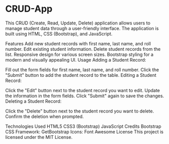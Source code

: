 # CRUD-App
This CRUD (Create, Read, Update, Delete) application allows users to manage student data through a user-friendly interface. The application is built using HTML, CSS (Bootstrap), and JavaScript.

Features
Add new student records with first name, last name, and roll number.
Edit existing student information.
Delete student records from the list.
Responsive design for various screen sizes.
Bootstrap styling for a modern and visually appealing UI.
Usage
Adding a Student Record:

Fill out the form fields for first name, last name, and roll number.
Click the "Submit" button to add the student record to the table.
Editing a Student Record:

Click the "Edit" button next to the student record you want to edit.
Update the information in the form fields.
Click "Submit" again to save the changes.
Deleting a Student Record:

Click the "Delete" button next to the student record you want to delete.
Confirm the deletion when prompted.

Technologies Used
HTML5
CSS3 (Bootstrap)
JavaScript
Credits
Bootstrap CSS Framework: GetBootstrap
Icons: Font Awesome
License
This project is licensed under the MIT License.
